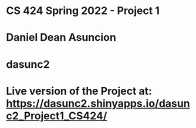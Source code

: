 # CS 424 Spring 2022 - Project 1
# Daniel Dean Asuncion
# dasunc2

# Live version of the Project at: https://dasunc2.shinyapps.io/dasunc2_Project1_CS424/